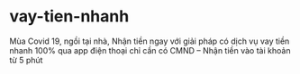 # vay-tien-nhanh
Mùa Covid 19, ngồi tại nhà, Nhận tiền ngay với giải pháp có dịch vụ vay tiền nhanh 100% qua app điện thoại chỉ cần có CMND – Nhận tiền vào tài khoản từ 5 phút
